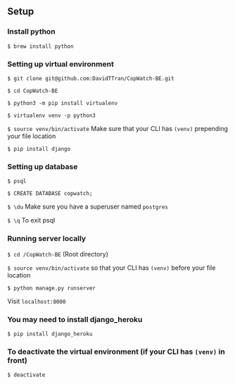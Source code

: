 ## Setup
### Install python

`$ brew install python`

### Setting up virtual environment

`$ git clone git@github.com:DavidTTran/CopWatch-BE.git`

`$ cd CopWatch-BE`

`$ python3 -m pip install virtualenv`

`$ virtualenv venv -p python3`

`$ source venv/bin/activate` Make sure that your CLI has `(venv)` prepending your file location

`$ pip install django`

### Setting up database

`$ psql`

`$ CREATE DATABASE copwatch;`

`$ \du` Make sure you have a superuser named `postgres`

`$ \q` To exit psql

### Running server locally

`$ cd /CopWatch-BE` (Root directory)

`$ source venv/bin/activate` so that your CLI has `(venv)` before your file location

`$ python manage.py runserver`

Visit `localhost:8000`

### You may need to install django_heroku

`$ pip install django_heroku`

### To deactivate the virtual environment (if your CLI has `(venv)` in front)
`$ deactivate`
